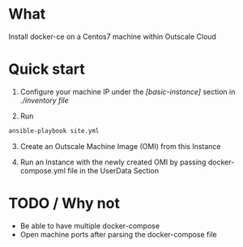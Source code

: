 # What
Install docker-ce on a Centos7 machine within Outscale Cloud

# Quick start

1. Configure your machine IP under the *[basic-instance]* section in *./inventory file*

2. Run
```bash
ansible-playbook site.yml
```

3. Create an Outscale Machine Image (OMI) from this Instance

4. Run an Instance with the newly created OMI by passing docker-compose.yml file in the UserData Section


# TODO / Why not
- Be able to have multiple docker-compose
- Open machine ports after parsing the docker-compose file
